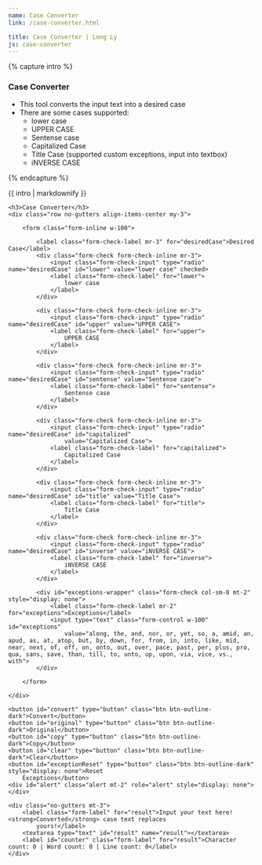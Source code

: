 ```yaml
---
name: Case Converter
link: /case-converter.html

title: Case Converter | Long Ly
js: case-converter
---
```


{% capture intro %}

### Case Converter
<!--separator-->
- This tool converts the input text into a desired case
- There are some cases supported:
    - lower case
    - UPPER CASE
    - Sentense case
    - Capitalized Case
    - Title Case (supported custom exceptions, input into textbox)
    - iNVERSE CASE
<!--separator-->

{% endcapture %}

<div class="tool-wrapper mb-4">
    {{ intro | markdownify }}
</div>

<div class="tool-wrapper">

    <h3>Case Converter</h3>
    <div class="row no-gutters align-items-center my-3">

        <form class="form-inline w-100">

            <label class="form-check-label mr-3" for="desiredCase">Desired Case</label>
            <div class="form-check form-check-inline mr-3">
                <input class="form-check-input" type="radio" name="desiredCase" id="lower" value="lower case" checked>
                <label class="form-check-label" for="lower">
                    lower case
                </label>
            </div>

            <div class="form-check form-check-inline mr-3">
                <input class="form-check-input" type="radio" name="desiredCase" id="upper" value="UPPER CASE">
                <label class="form-check-label" for="upper">
                    UPPER CASE
                </label>
            </div>

            <div class="form-check form-check-inline mr-3">
                <input class="form-check-input" type="radio" name="desiredCase" id="sentense" value="Sentense case">
                <label class="form-check-label" for="sentense">
                    Sentense case
                </label>
            </div>

            <div class="form-check form-check-inline mr-3">
                <input class="form-check-input" type="radio" name="desiredCase" id="capitalized"
                    value="Capitalized Case">
                <label class="form-check-label" for="capitalized">
                    Capitalized Case
                </label>
            </div>

            <div class="form-check form-check-inline mr-3">
                <input class="form-check-input" type="radio" name="desiredCase" id="title" value="Title Case">
                <label class="form-check-label" for="title">
                    Title Case
                </label>
            </div>

            <div class="form-check form-check-inline mr-3">
                <input class="form-check-input" type="radio" name="desiredCase" id="inverse" value="iNVERSE CASE">
                <label class="form-check-label" for="inverse">
                    iNVERSE CASE
                </label>
            </div>

            <div id="exceptions-wrapper" class="form-check col-sm-8 mt-2" style="display: none">
                <label class="form-check-label mr-2" for="exceptions">Exceptions</label>
                <input type="text" class="form-control w-100" id="exceptions"
                    value="along, the, and, nor, or, yet, so, a, amid, an, apud, as, at, atop, but, by, down, for, from, in, into, like, mid, near, next, of, off, on, onto, out, over, pace, past, per, plus, pro, qua, sans, save, than, till, to, unto, up, upon, via, vice, vs., with">
            </div>

        </form>

    </div>

    <button id="convert" type="button" class="btn btn-outline-dark">Convert</button>
    <button id="original" type="button" class="btn btn-outline-dark">Original</button>
    <button id="copy" type="button" class="btn btn-outline-dark">Copy</button>
    <button id="clear" type="button" class="btn btn-outline-dark">Clear</button>
    <button id="exceptionReset" type="button" class="btn btn-outline-dark" style="display: none">Reset
        Exceptions</button>
    <div id="alert" class="alert mt-2" role="alert" style="display: none"></div>

    <div class="no-gutters mt-3">
        <label class="form-label" for="result">Input your text here! <strong>Converted</strong> case text replaces
            yours!</label>
        <textarea type="text" id="result" name="result"></textarea>
        <label id="counter" class="form-label" for="result">Character count: 0 | Word count: 0 | Line count: 0</label>
    </div>

</div>
